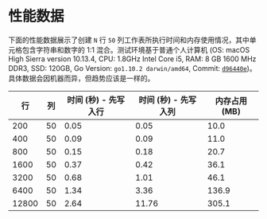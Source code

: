 # 性能数据

下面的性能数据展示了创建 `N` 行 `50` 列工作表所执行时间和内存使用情况，其中单元格包含字符串和数字的 1:1 混合。测试环境基于普通个人计算机 (OS: macOS High Sierra version 10.13.4, CPU: 1.8GHz Intel Core i5, RAM: 8 GB 1600 MHz DDR3, SSD: 120GB, Go Version: `go1.10.2 darwin/amd64`, Commit: [`d96440e`](https://github.com/360EntSecGroup-Skylar/excelize/tree/d96440edc480976e3ec48958c68e67f7a506ad32))。具体数据会因机器而异，但趋势应该是一样的。

行|列|时间 (秒) - 先写入行|时间 (秒) - 先写入列|内存占用 (MB)
---|---|---|---|---
200|50|0.05|0.05|10.0
400|50|0.09|0.09|11.0
800|50|0.15|0.18|20.7
1600|50|0.37|0.42|36.1
3200|50|0.68|1.01|46.1
6400|50|1.34|3.36|136.9
12800|50|2.64|11.76|305.1
